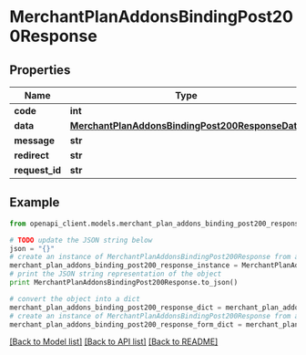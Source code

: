 # MerchantPlanAddonsBindingPost200Response


## Properties

Name | Type | Description | Notes
------------ | ------------- | ------------- | -------------
**code** | **int** |  | [optional] 
**data** | [**MerchantPlanAddonsBindingPost200ResponseData**](MerchantPlanAddonsBindingPost200ResponseData.md) |  | [optional] 
**message** | **str** |  | [optional] 
**redirect** | **str** |  | [optional] 
**request_id** | **str** |  | [optional] 

## Example

```python
from openapi_client.models.merchant_plan_addons_binding_post200_response import MerchantPlanAddonsBindingPost200Response

# TODO update the JSON string below
json = "{}"
# create an instance of MerchantPlanAddonsBindingPost200Response from a JSON string
merchant_plan_addons_binding_post200_response_instance = MerchantPlanAddonsBindingPost200Response.from_json(json)
# print the JSON string representation of the object
print MerchantPlanAddonsBindingPost200Response.to_json()

# convert the object into a dict
merchant_plan_addons_binding_post200_response_dict = merchant_plan_addons_binding_post200_response_instance.to_dict()
# create an instance of MerchantPlanAddonsBindingPost200Response from a dict
merchant_plan_addons_binding_post200_response_form_dict = merchant_plan_addons_binding_post200_response.from_dict(merchant_plan_addons_binding_post200_response_dict)
```
[[Back to Model list]](../README.md#documentation-for-models) [[Back to API list]](../README.md#documentation-for-api-endpoints) [[Back to README]](../README.md)


